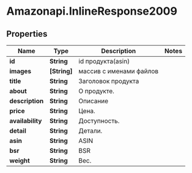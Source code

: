 # Amazonapi.InlineResponse2009

## Properties

Name | Type | Description | Notes
------------ | ------------- | ------------- | -------------
**id** | **String** | id продукта(asin) | 
**images** | **[String]** | массив с именами файлов | 
**title** | **String** | Заголовок продукта | 
**about** | **String** | О продукте. | 
**description** | **String** | Описание | 
**price** | **String** | Цена. | 
**availability** | **String** | Доступность. | 
**detail** | **String** | Детали. | 
**asin** | **String** | ASIN | 
**bsr** | **String** | BSR | 
**weight** | **String** | Вес. | 


